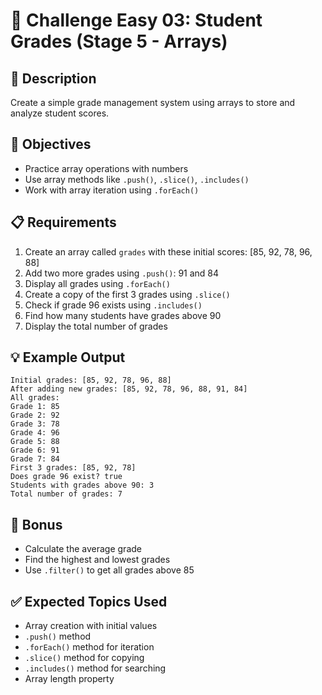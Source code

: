 # 🎯 Challenge Easy 03: Student Grades (Stage 5 - Arrays)

## 📝 Description
Create a simple grade management system using arrays to store and analyze student scores.

## 🎯 Objectives
- Practice array operations with numbers
- Use array methods like `.push()`, `.slice()`, `.includes()`
- Work with array iteration using `.forEach()`

## 📋 Requirements
1. Create an array called `grades` with these initial scores: [85, 92, 78, 96, 88]
2. Add two more grades using `.push()`: 91 and 84
3. Display all grades using `.forEach()`
4. Create a copy of the first 3 grades using `.slice()`
5. Check if grade 96 exists using `.includes()`
6. Find how many students have grades above 90
7. Display the total number of grades

## 💡 Example Output
```
Initial grades: [85, 92, 78, 96, 88]
After adding new grades: [85, 92, 78, 96, 88, 91, 84]
All grades:
Grade 1: 85
Grade 2: 92
Grade 3: 78
Grade 4: 96
Grade 5: 88
Grade 6: 91
Grade 7: 84
First 3 grades: [85, 92, 78]
Does grade 96 exist? true
Students with grades above 90: 3
Total number of grades: 7
```

## 🚀 Bonus
- Calculate the average grade
- Find the highest and lowest grades
- Use `.filter()` to get all grades above 85

## ✅ Expected Topics Used
- Array creation with initial values
- `.push()` method
- `.forEach()` method for iteration
- `.slice()` method for copying
- `.includes()` method for searching
- Array length property
